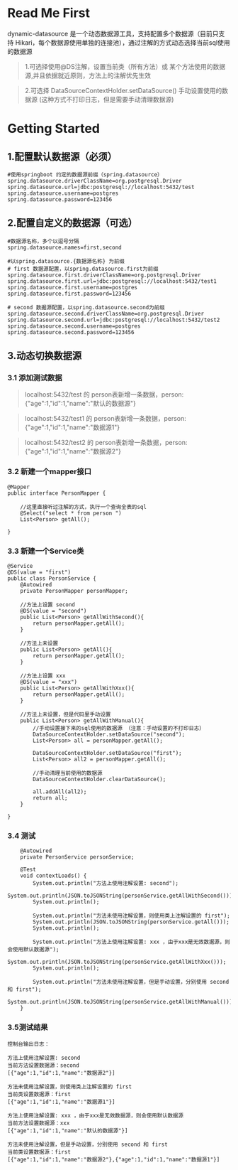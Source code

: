 # Read Me First

dynamic-datasource 是一个动态数据源工具，支持配置多个数据源（目前只支持 Hikari，每个数据源使用单独的连接池），通过注解的方式动态选择当前sql使用的数据源

> 1.可选择使用@DS注解，设置当前类（所有方法）或 某个方法使用的数据源,并且依据就近原则，方法上的注解优先生效

> 2.可选择 DataSourceContextHolder.setDataSource() 手动设置使用的数据源 (这种方式不打印日志，但是需要手动清理数据源)


# Getting Started
## 1.配置默认数据源（必须）
```
#使用springboot 约定的数据源前缀（spring.datasource）
spring.datasource.driverClassName=org.postgresql.Driver
spring.datasource.url=jdbc:postgresql://localhost:5432/test
spring.datasource.username=postgres
spring.datasource.password=123456
```

## 2.配置自定义的数据源（可选）
```
#数据源名称，多个以逗号分隔
spring.datasource.names=first,second

#以spring.datasource.{数据源名称} 为前缀
# first 数据源配置，以spring.datasource.first为前缀
spring.datasource.first.driverClassName=org.postgresql.Driver
spring.datasource.first.url=jdbc:postgresql://localhost:5432/test1
spring.datasource.first.username=postgres
spring.datasource.first.password=123456

# second 数据源配置，以spring.datasource.second为前缀
spring.datasource.second.driverClassName=org.postgresql.Driver
spring.datasource.second.url=jdbc:postgresql://localhost:5432/test2
spring.datasource.second.username=postgres
spring.datasource.second.password=123456
```
## 3.动态切换数据源
### 3.1 添加测试数据
> localhost:5432/test 的 person表新增一条数据，person:{"age":1,"id":1,"name":"默认的数据源"}

> localhost:5432/test1 的 person表新增一条数据，person:{"age":1,"id":1,"name":"数据源1"}

> localhost:5432/test2 的 person表新增一条数据，person:{"age":1,"id":1,"name":"数据源2"}

### 3.2 新建一个mapper接口
```
@Mapper
public interface PersonMapper {
    
    //这里直接听过注解的方式，执行一个查询全表的sql
    @Select("select * from person ")
    List<Person> getAll();

}

```
### 3.3 新建一个Service类
```
@Service
@DS(value = "first")
public class PersonService {
    @Autowired
    private PersonMapper personMapper;
    
    //方法上设置 second
    @DS(value = "second")
    public List<Person> getAllWithSecond(){
        return personMapper.getAll();
    }
    
    //方法上未设置
    public List<Person> getAll(){
        return personMapper.getAll();
    }
    
    //方法上设置 xxx
    @DS(value = "xxx")
    public List<Person> getAllWithXxx(){
        return personMapper.getAll();
    }

    //方法上未设置，但是代码里手动设置
    public List<Person> getAllWithManual(){
        //手动设置接下来的sql使用的数据源 （注意：手动设置的不打印日志）
        DataSourceContextHolder.setDataSource("second");
        List<Person> all = personMapper.getAll();

        DataSourceContextHolder.setDataSource("first");
        List<Person> all2 = personMapper.getAll();

        //手动清理当前使用的数据源
        DataSourceContextHolder.clearDataSource();

        all.addAll(all2);
        return all;
    }

}

```
### 3.4 测试
```
    @Autowired
    private PersonService personService;

    @Test
    void contextLoads() {
        System.out.println("方法上使用注解设置: second");
        System.out.println(JSON.toJSONString(personService.getAllWithSecond()));
        System.out.println();

        System.out.println("方法未使用注解设置，则使用类上注解设置的 first");
        System.out.println(JSON.toJSONString(personService.getAll()));
        System.out.println();

        System.out.println("方法上使用注解设置: xxx ，由于xxx是无效数据源，则会使用默认数据源");
        System.out.println(JSON.toJSONString(personService.getAllWithXxx()));
        System.out.println();

        System.out.println("方法未使用注解设置，但是手动设置，分别使用 second 和 first");
        System.out.println(JSON.toJSONString(personService.getAllWithManual()));
    }

```

### 3.5测试结果
```
控制台输出日志：

方法上使用注解设置: second
当前方法设置数据源：second
[{"age":1,"id":1,"name":"数据源2"}]

方法未使用注解设置，则使用类上注解设置的 first
当前类设置数据源：first
[{"age":1,"id":1,"name":"数据源1"}]

方法上使用注解设置: xxx ，由于xxx是无效数据源，则会使用默认数据源
当前方法设置数据源：xxx
[{"age":1,"id":1,"name":"默认的数据源"}]

方法未使用注解设置，但是手动设置，分别使用 second 和 first
当前类设置数据源：first
[{"age":1,"id":1,"name":"数据源2"},{"age":1,"id":1,"name":"数据源1"}]
```
